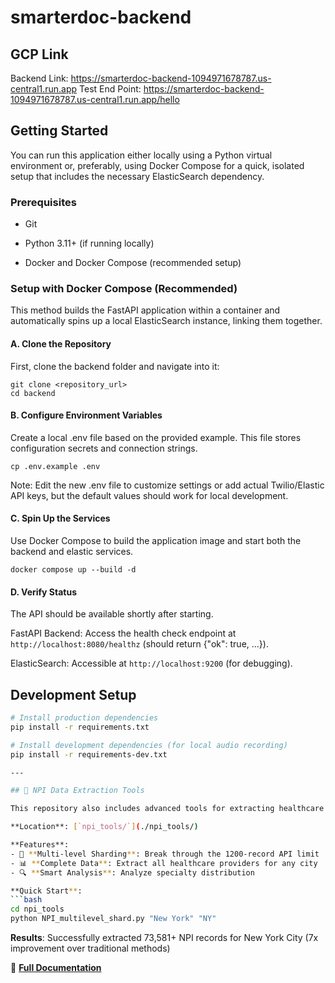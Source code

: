 # smarterdoc-backend

## GCP Link
Backend Link: https://smarterdoc-backend-1094971678787.us-central1.run.app
Test End Point: https://smarterdoc-backend-1094971678787.us-central1.run.app/hello

## Getting Started

You can run this application either locally using a Python virtual environment or, preferably, using Docker Compose for a quick, isolated setup that includes the necessary ElasticSearch dependency.

### Prerequisites

- Git

- Python 3.11+ (if running locally)

- Docker and Docker Compose (recommended setup)

### Setup with Docker Compose (Recommended)

This method builds the FastAPI application within a container and automatically spins up a local ElasticSearch instance, linking them together.

#### A. Clone the Repository

First, clone the backend folder and navigate into it:

```
git clone <repository_url>
cd backend
```

#### B. Configure Environment Variables

Create a local .env file based on the provided example. This file stores configuration secrets and connection strings.

```
cp .env.example .env
```

Note: Edit the new .env file to customize settings or add actual Twilio/Elastic API keys, but the default values should work for local development.

#### C. Spin Up the Services

Use Docker Compose to build the application image and start both the backend and elastic services.

```
docker compose up --build -d
```

#### D. Verify Status

The API should be available shortly after starting.

FastAPI Backend: Access the health check endpoint at `http://localhost:8080/healthz` (should return {"ok": true, ...}).

ElasticSearch: Accessible at `http://localhost:9200` (for debugging).

## Development Setup

```bash
# Install production dependencies
pip install -r requirements.txt

# Install development dependencies (for local audio recording)
pip install -r requirements-dev.txt

---

## 🏥 NPI Data Extraction Tools

This repository also includes advanced tools for extracting healthcare provider data from the NPI Registry.

**Location**: [`npi_tools/`](./npi_tools/)

**Features**:
- 🚀 **Multi-level Sharding**: Break through the 1200-record API limit
- 📊 **Complete Data**: Extract all healthcare providers for any city
- 🔍 **Smart Analysis**: Analyze specialty distribution

**Quick Start**:
```bash
cd npi_tools
python NPI_multilevel_shard.py "New York" "NY"
```

**Results**: Successfully extracted 73,581+ NPI records for New York City (7x improvement over traditional methods)

📖 **[Full Documentation](./npi_tools/README.md)**
